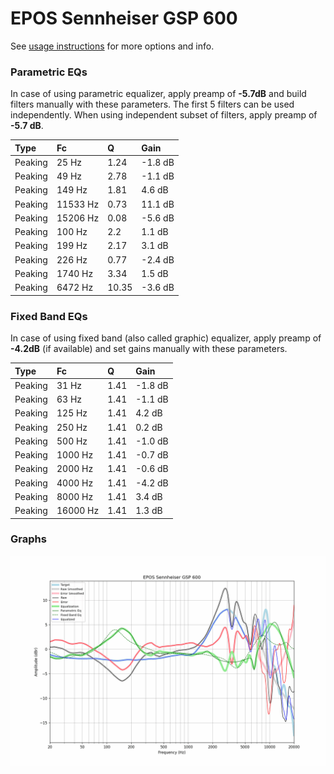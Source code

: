 # EPOS Sennheiser GSP 600
See [usage instructions](https://github.com/jaakkopasanen/AutoEq#usage) for more options and info.

### Parametric EQs
In case of using parametric equalizer, apply preamp of **-5.7dB** and build filters manually
with these parameters. The first 5 filters can be used independently.
When using independent subset of filters, apply preamp of **-5.7 dB**.

| Type    | Fc       |     Q | Gain    |
|:--------|:---------|:------|:--------|
| Peaking | 25 Hz    |  1.24 | -1.8 dB |
| Peaking | 49 Hz    |  2.78 | -1.1 dB |
| Peaking | 149 Hz   |  1.81 | 4.6 dB  |
| Peaking | 11533 Hz |  0.73 | 11.1 dB |
| Peaking | 15206 Hz |  0.08 | -5.6 dB |
| Peaking | 100 Hz   |  2.2  | 1.1 dB  |
| Peaking | 199 Hz   |  2.17 | 3.1 dB  |
| Peaking | 226 Hz   |  0.77 | -2.4 dB |
| Peaking | 1740 Hz  |  3.34 | 1.5 dB  |
| Peaking | 6472 Hz  | 10.35 | -3.6 dB |

### Fixed Band EQs
In case of using fixed band (also called graphic) equalizer, apply preamp of **-4.2dB**
(if available) and set gains manually with these parameters.

| Type    | Fc       |    Q | Gain    |
|:--------|:---------|:-----|:--------|
| Peaking | 31 Hz    | 1.41 | -1.8 dB |
| Peaking | 63 Hz    | 1.41 | -1.1 dB |
| Peaking | 125 Hz   | 1.41 | 4.2 dB  |
| Peaking | 250 Hz   | 1.41 | 0.2 dB  |
| Peaking | 500 Hz   | 1.41 | -1.0 dB |
| Peaking | 1000 Hz  | 1.41 | -0.7 dB |
| Peaking | 2000 Hz  | 1.41 | -0.6 dB |
| Peaking | 4000 Hz  | 1.41 | -4.2 dB |
| Peaking | 8000 Hz  | 1.41 | 3.4 dB  |
| Peaking | 16000 Hz | 1.41 | 1.3 dB  |

### Graphs
![](./EPOS%20Sennheiser%20GSP%20600.png)